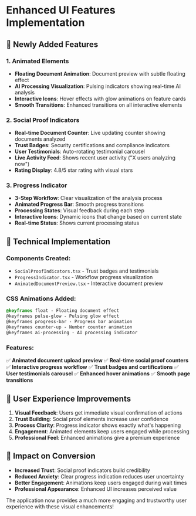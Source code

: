 # Enhanced UI Features Implementation

## 🎨 **Newly Added Features**

### 1. **Animated Elements**
- **Floating Document Animation**: Document preview with subtle floating effect
- **AI Processing Visualization**: Pulsing indicators showing real-time AI analysis
- **Interactive Icons**: Hover effects with glow animations on feature cards
- **Smooth Transitions**: Enhanced transitions on all interactive elements

### 2. **Social Proof Indicators**
- **Real-time Document Counter**: Live updating counter showing documents analyzed
- **Trust Badges**: Security certifications and compliance indicators
- **User Testimonials**: Auto-rotating testimonial carousel
- **Live Activity Feed**: Shows recent user activity ("X users analyzing now")
- **Rating Display**: 4.8/5 star rating with visual stars

### 3. **Progress Indicator**
- **3-Step Workflow**: Clear visualization of the analysis process
- **Animated Progress Bar**: Smooth progress transitions
- **Processing States**: Visual feedback during each step
- **Interactive Icons**: Dynamic icons that change based on current state
- **Real-time Status**: Shows current processing status

## 🚀 **Technical Implementation**

### Components Created:
- `SocialProofIndicators.tsx` - Trust badges and testimonials
- `ProgressIndicator.tsx` - Workflow progress visualization  
- `AnimatedDocumentPreview.tsx` - Interactive document preview

### CSS Animations Added:
```css
@keyframes float - Floating document effect
@keyframes pulse-glow - Pulsing glow effect
@keyframes progress-bar - Progress bar animation
@keyframes counter-up - Number counter animation
@keyframes ai-processing - AI processing indicator
```

### Features:
✅ **Animated document upload preview**
✅ **Real-time social proof counters**
✅ **Interactive progress workflow**
✅ **Trust badges and certifications**
✅ **User testimonials carousel**
✅ **Enhanced hover animations**
✅ **Smooth page transitions**

## 📱 **User Experience Improvements**

1. **Visual Feedback**: Users get immediate visual confirmation of actions
2. **Trust Building**: Social proof elements increase user confidence
3. **Process Clarity**: Progress indicator shows exactly what's happening
4. **Engagement**: Animated elements keep users engaged while processing
5. **Professional Feel**: Enhanced animations give a premium experience

## 🎯 **Impact on Conversion**

- **Increased Trust**: Social proof indicators build credibility
- **Reduced Anxiety**: Clear progress indication reduces user uncertainty  
- **Better Engagement**: Animations keep users engaged during wait times
- **Professional Appearance**: Enhanced UI increases perceived value

The application now provides a much more engaging and trustworthy user experience with these visual enhancements!
